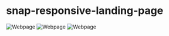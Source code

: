 # snap-responsive-landing-page
![Webpage](https://cdn.discordapp.com/attachments/774630613566488607/987604806111735829/unknown.png)
![Webpage](https://cdn.discordapp.com/attachments/774630613566488607/987604923652927508/unknown.png)
![Webpage](https://cdn.discordapp.com/attachments/774630613566488607/987604697705754665/unknown.png)
